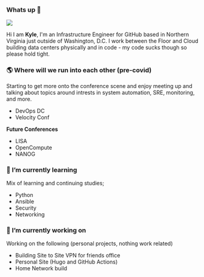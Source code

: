 ### Whats up 👋

![](https://media.giphy.com/media/fdOA43sHFE6Pu/giphy.gif)

Hi I am **Kyle**, I'm an Infrastructure Engineer for GitHub based in Northern Virginia just outside of Washington, D.C. I work between the Floor and Cloud building data centers physically and in code - my code sucks though so please hold tight. 

### 🌎 Where will we run into each other (pre-covid)

Starting to get more onto the conference scene and enjoy meeting up and talking about topics around intrests in system automation, SRE, monitoring, and more.

- DevOps DC 
- Velocity Conf 

**Future Conferences**

- LISA
- OpenCompute 
- NANOG

### 🌱 I’m currently learning

Mix of learning and continuing studies; 

- Python 
- Ansible
- Security
- Networking

### 🔭 I’m currently working on 

Working on the following (personal projects, nothing work related)

- Building Site to Site VPN for friends office 
- Personal Site (Hugo and GitHub Actions)
- Home Network build 

<!--
**mkylemueller/mkylemueller** is a ✨ _special_ ✨ repository because its `README.md` (this file) appears on your GitHub profile.

Here are some ideas to get you started:

- 🔭 I’m currently working on ...
- 🌱 I’m currently learning ...
- 👯 I’m looking to collaborate on ...
- 🤔 I’m looking for help with ...
- 💬 Ask me about ...
- 📫 How to reach me: ...
- 😄 Pronouns: ...
- ⚡ Fun fact: ...
-->
